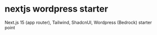 # nextjs wordpress starter
Next.js 15 (app router), Tailwind, ShadcnUI, Wordpress (Bedrock) starter point
